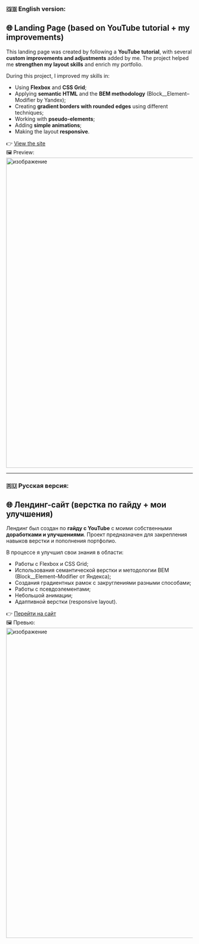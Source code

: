 ### 🇬🇧 English version:

## 🌐 Landing Page (based on YouTube tutorial + my improvements)

This landing page was created by following a **YouTube tutorial**, with several **custom improvements and adjustments** added by me. The project helped me **strengthen my layout skills** and enrich my portfolio.

During this project, I improved my skills in:
- Using **Flexbox** and **CSS Grid**;
- Applying **semantic HTML** and the **BEM methodology** (Block__Element–Modifier by Yandex);
- Creating **gradient borders with rounded edges** using different techniques;
- Working with **pseudo-elements**;
- Adding **simple animations**;
- Making the layout **responsive**.

👉 [View the site](https://artsqw.github.io/starbucks-landing/)  
🖼️ Preview:
<img width="1919" height="836" alt="изображение" src="https://github.com/user-attachments/assets/667dcb5b-978d-4393-9143-479840b3c1b3" />

***

### 🇷🇺 Русская версия:
## 🌐 Лендинг-сайт (верстка по гайду + мои улучшения)

Лендинг был создан по **гайду с YouTube** с моими собственными **доработками и улучшениями**. Проект предназначен для закрепления навыков верстки и пополнения портфолио.

В процессе я улучшил свои знания в области:
- Работы с Flexbox и CSS Grid;
- Использования семантической верстки и методологии BEM (Block__Element–Modifier от Яндекса);
- Создания градиентных рамок с закруглениями разными способами;
- Работы с псевдоэлементами;
- Небольшой анимации;
- Адаптивной верстки (responsive layout).

👉 [Перейти на сайт](https://artsqw.github.io/starbucks-landing/)  
🖼️ Превью:
<img width="1919" height="836" alt="изображение" src="https://github.com/user-attachments/assets/667dcb5b-978d-4393-9143-479840b3c1b3" />
